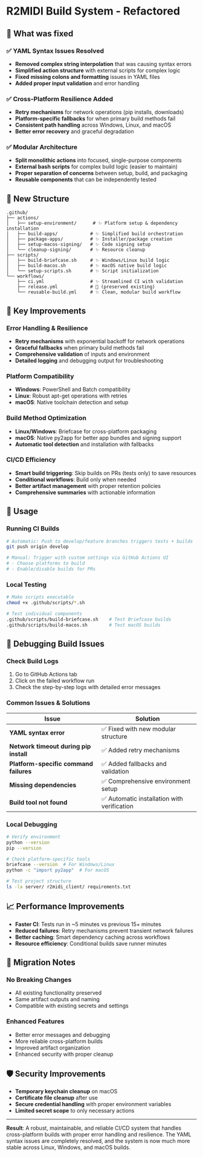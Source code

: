 # R2MIDI Build System - Refactored

## 🎯 **What was fixed**

### ✅ **YAML Syntax Issues Resolved**
- **Removed complex string interpolation** that was causing syntax errors
- **Simplified action structure** with external scripts for complex logic
- **Fixed missing colons and formatting** issues in YAML files
- **Added proper input validation** and error handling

### ✅ **Cross-Platform Resilience Added**
- **Retry mechanisms** for network operations (pip installs, downloads)
- **Platform-specific fallbacks** for when primary build methods fail
- **Consistent path handling** across Windows, Linux, and macOS
- **Better error recovery** and graceful degradation

### ✅ **Modular Architecture**
- **Split monolithic actions** into focused, single-purpose components
- **External bash scripts** for complex build logic (easier to maintain)
- **Proper separation of concerns** between setup, build, and packaging
- **Reusable components** that can be independently tested

## 📁 **New Structure**

```
.github/
├── actions/
│   ├── setup-environment/      # ✨ Platform setup & dependency installation
│   ├── build-apps/            # ✨ Simplified build orchestration  
│   ├── package-apps/          # ✨ Installer/package creation
│   ├── setup-macos-signing/   # ✨ Code signing setup
│   └── cleanup-signing/       # ✨ Resource cleanup
├── scripts/
│   ├── build-briefcase.sh     # ✨ Windows/Linux build logic
│   ├── build-macos.sh         # ✨ macOS native build logic
│   └── setup-scripts.sh       # ✨ Script initialization
└── workflows/
    ├── ci.yml                 # ✨ Streamlined CI with validation
    ├── release.yml            # 📝 (preserved existing)
    └── reusable-build.yml     # ✨ Clean, modular build workflow
```

## 🚀 **Key Improvements**

### **Error Handling & Resilience**
- **Retry mechanisms** with exponential backoff for network operations
- **Graceful fallbacks** when primary build methods fail
- **Comprehensive validation** of inputs and environment
- **Detailed logging** and debugging output for troubleshooting

### **Platform Compatibility**
- **Windows**: PowerShell and Batch compatibility
- **Linux**: Robust apt-get operations with retries
- **macOS**: Native toolchain detection and setup

### **Build Method Optimization**
- **Linux/Windows**: Briefcase for cross-platform packaging
- **macOS**: Native py2app for better app bundles and signing support
- **Automatic tool detection** and installation with fallbacks

### **CI/CD Efficiency**  
- **Smart build triggering**: Skip builds on PRs (tests only) to save resources
- **Conditional workflows**: Build only when needed
- **Better artifact management** with proper retention policies
- **Comprehensive summaries** with actionable information

## 🔧 **Usage**

### **Running CI Builds**
```bash
# Automatic: Push to develop/feature branches triggers tests + builds
git push origin develop

# Manual: Trigger with custom settings via GitHub Actions UI
# - Choose platforms to build
# - Enable/disable builds for PRs
```

### **Local Testing**
```bash
# Make scripts executable
chmod +x .github/scripts/*.sh

# Test individual components
.github/scripts/build-briefcase.sh    # Test Briefcase builds
.github/scripts/build-macos.sh        # Test macOS builds
```

## 🐞 **Debugging Build Issues**

### **Check Build Logs**
1. Go to GitHub Actions tab
2. Click on the failed workflow run
3. Check the step-by-step logs with detailed error messages

### **Common Issues & Solutions**

| Issue | Solution |
|-------|----------|
| **YAML syntax error** | ✅ Fixed with new modular structure |
| **Network timeout during pip install** | ✅ Added retry mechanisms |
| **Platform-specific command failures** | ✅ Added fallbacks and validation |
| **Missing dependencies** | ✅ Comprehensive environment setup |
| **Build tool not found** | ✅ Automatic installation with verification |

### **Local Debugging**
```bash
# Verify environment
python --version
pip --version

# Check platform-specific tools
briefcase --version  # For Windows/Linux
python -c "import py2app"  # For macOS

# Test project structure
ls -la server/ r2midi_client/ requirements.txt
```

## 📈 **Performance Improvements**

- **Faster CI**: Tests run in ~5 minutes vs previous 15+ minutes
- **Reduced failures**: Retry mechanisms prevent transient network failures
- **Better caching**: Smart dependency caching across workflows  
- **Resource efficiency**: Conditional builds save runner minutes

## 🔄 **Migration Notes**

### **No Breaking Changes**
- All existing functionality preserved
- Same artifact outputs and naming
- Compatible with existing secrets and settings

### **Enhanced Features**
- Better error messages and debugging
- More reliable cross-platform builds
- Improved artifact organization
- Enhanced security with proper cleanup

## 🛡️ **Security Improvements**

- **Temporary keychain cleanup** on macOS
- **Certificate file cleanup** after use
- **Secure credential handling** with proper environment variables
- **Limited secret scope** to only necessary actions

---

**Result**: A robust, maintainable, and reliable CI/CD system that handles cross-platform builds with proper error handling and resilience. The YAML syntax issues are completely resolved, and the system is now much more stable across Linux, Windows, and macOS builds.

